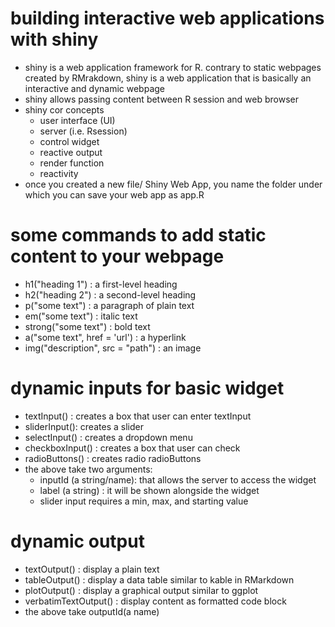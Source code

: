 # building interactive web applications with shiny

- shiny is a web application framework for R. contrary to static webpages created by RMrakdown, shiny is a web application that is basically an interactive and dynamic webpage
- shiny allows passing content between R session and web browser
- shiny cor concepts
  - user interface (UI)
  - server (i.e. Rsession)
  - control widget
  - reactive output
  - render function
  - reactivity
- once you created a new file/ Shiny Web App, you name the folder under which you can save your web app as app.R

# some commands to add static content to your webpage

- h1("heading 1") : a first-level heading
- h2("heading 2") : a second-level heading
- p("some text") : a paragraph of plain text
- em("some text") : italic text
- strong("some text") : bold text
- a("some text", href = 'url') : a hyperlink
- img("description", src = "path") : an image

# dynamic inputs for basic widget

- textInput() : creates a box that user can enter textInput
- sliderInput(): creates a slider
- selectInput() : creates a dropdown menu
- checkboxInput() : creates a box that user can check
- radioButtons() : creates radio radioButtons
- the above take two arguments:
  - inputId (a string/name): that allows the server to access the widget
  - label (a string) : it will be shown alongside the widget
  - slider input requires a min, max, and starting value

# dynamic output

- textOutput() : display a plain text
- tableOutput() : display a data table similar to kable in RMarkdown
- plotOutput() : display a graphical output similar to ggplot
- verbatimTextOutput() : display content as formatted code block
- the above take outputId(a name)
